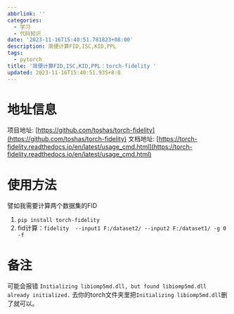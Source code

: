 ```yaml
---
abbrlink: ''
categories:
  - 学习
  - 代码知识
date: '2023-11-16T15:40:51.781823+08:00'
description: 简便计算FID,ISC,KID,PPL
tags:
  - pytorch
title: '简便计算FID,ISC,KID,PPL：torch-fidelity '
updated: 2023-11-16T15:40:51.935+8:0
---
```

# 地址信息

项目地址:
[https://github.com/toshas/torch-fidelity](https://github.com/toshas/torch-fidelity)
文档地址:
[https://torch-fidelity.readthedocs.io/en/latest/usage_cmd.html](https://torch-fidelity.readthedocs.io/en/latest/usage_cmd.html)

# 使用方法

譬如我需要计算两个数据集的FID

1. `pip install torch-fidelity`
2. fid计算：`fidelity  --input1 F:/dataset2/ --input2 F:/dataset1/ -g 0 -f`

# 备注

可能会报错
`Initializing libiomp5md.dll, but found libiomp5md.dll already initialized.`
去你的torch文件夹里把`Initializing libiomp5md.dll`删了就可以。

